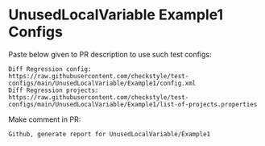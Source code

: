 # UnusedLocalVariable Example1 Configs
Paste below given to PR description to use such test configs:
```
Diff Regression config: https://raw.githubusercontent.com/checkstyle/test-configs/main/UnusedLocalVariable/Example1/config.xml
Diff Regression projects: https://raw.githubusercontent.com/checkstyle/test-configs/main/UnusedLocalVariable/Example1/list-of-projects.properties
```
Make comment in PR:
```
Github, generate report for UnusedLocalVariable/Example1
```
